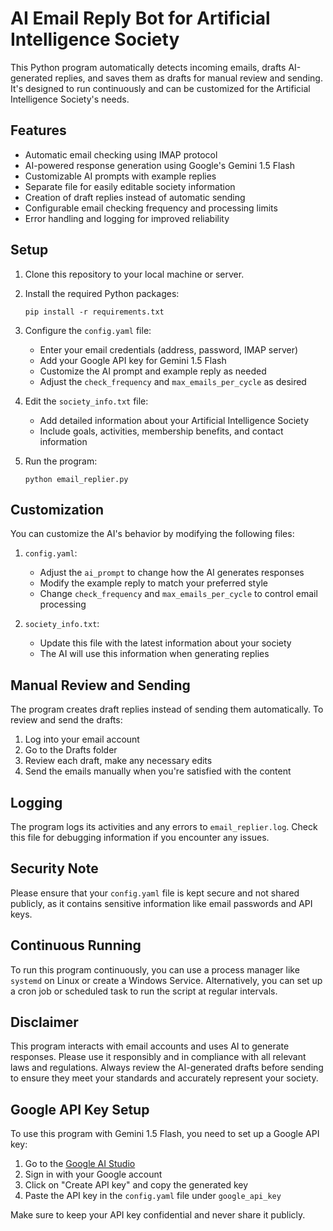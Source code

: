 # AI Email Reply Bot for Artificial Intelligence Society

This Python program automatically detects incoming emails, drafts AI-generated replies, and saves them as drafts for manual review and sending. It's designed to run continuously and can be customized for the Artificial Intelligence Society's needs.

## Features

- Automatic email checking using IMAP protocol
- AI-powered response generation using Google's Gemini 1.5 Flash
- Customizable AI prompts with example replies
- Separate file for easily editable society information
- Creation of draft replies instead of automatic sending
- Configurable email checking frequency and processing limits
- Error handling and logging for improved reliability

## Setup

1. Clone this repository to your local machine or server.

2. Install the required Python packages:
   ```
   pip install -r requirements.txt
   ```

3. Configure the `config.yaml` file:
   - Enter your email credentials (address, password, IMAP server)
   - Add your Google API key for Gemini 1.5 Flash
   - Customize the AI prompt and example reply as needed
   - Adjust the `check_frequency` and `max_emails_per_cycle` as desired

4. Edit the `society_info.txt` file:
   - Add detailed information about your Artificial Intelligence Society
   - Include goals, activities, membership benefits, and contact information

5. Run the program:
   ```
   python email_replier.py
   ```

## Customization

You can customize the AI's behavior by modifying the following files:

1. `config.yaml`:
   - Adjust the `ai_prompt` to change how the AI generates responses
   - Modify the example reply to match your preferred style
   - Change `check_frequency` and `max_emails_per_cycle` to control email processing

2. `society_info.txt`:
   - Update this file with the latest information about your society
   - The AI will use this information when generating replies

## Manual Review and Sending

The program creates draft replies instead of sending them automatically. To review and send the drafts:

1. Log into your email account
2. Go to the Drafts folder
3. Review each draft, make any necessary edits
4. Send the emails manually when you're satisfied with the content

## Logging

The program logs its activities and any errors to `email_replier.log`. Check this file for debugging information if you encounter any issues.

## Security Note

Please ensure that your `config.yaml` file is kept secure and not shared publicly, as it contains sensitive information like email passwords and API keys.

## Continuous Running

To run this program continuously, you can use a process manager like `systemd` on Linux or create a Windows Service. Alternatively, you can set up a cron job or scheduled task to run the script at regular intervals.

## Disclaimer

This program interacts with email accounts and uses AI to generate responses. Please use it responsibly and in compliance with all relevant laws and regulations. Always review the AI-generated drafts before sending to ensure they meet your standards and accurately represent your society.

## Google API Key Setup

To use this program with Gemini 1.5 Flash, you need to set up a Google API key:

1. Go to the [Google AI Studio](https://makersuite.google.com/app/apikey)
2. Sign in with your Google account
3. Click on "Create API key" and copy the generated key
4. Paste the API key in the `config.yaml` file under `google_api_key`

Make sure to keep your API key confidential and never share it publicly.